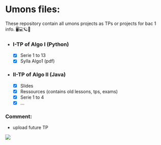 # Umons files:
These repository contain all umons projects as TPs or projects for bac 1 info.
🖥💻🪐🌌

- ### I-TP of Algo I (Python)
    - [x] Serie 1 to 13
    - [x] Sylla Algo1 (pdf)
- ### II-TP of Algo II (Java)
    -  [x] Slides
    -  [x] Ressources (contains old lessons, tps, exams)
    -  [x] Serie 1 to 4
    -  [x] ...

### Comment:
- upload future TP

![](https://web.umons.ac.be/app/themes/umons/assets/img/layout/logo-prelude.svg)